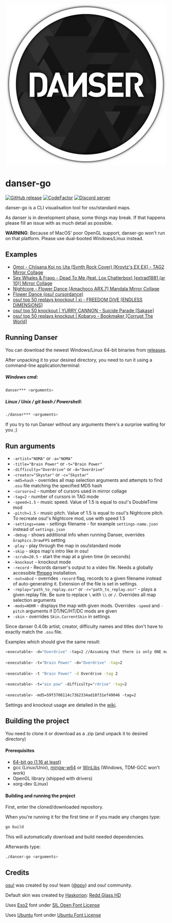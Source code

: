 <p align="center">
  <img width="500px" src="assets/textures/coinbig.png"/>
</p>

# danser-go

[![GitHub release](https://img.shields.io/github/release/wieku/danser-go.svg)](https://github.com/Wieku/danser-go/releases/latest)
[![CodeFactor](https://www.codefactor.io/repository/github/wieku/danser-go/badge)](https://www.codefactor.io/repository/github/wieku/danser-go)
[![Discord server](https://img.shields.io/discord/713705871758065685.svg?label=&logo=discord&logoColor=ffffff&color=7389D8&labelColor=6A7EC2)](https://discord.gg/UTPvbe8)

danser-go is a CLI visualisation tool for osu!standard maps.

As danser is in development phase, some things may break. If that happens please fill an issue with as much detail as possible.

**WARNING**: Because of MacOS' poor OpenGL support, danser-go won't run on that platform. Please use dual-booted Windows/Linux instead.

## Examples
* [Omoi - Chiisana Koi no Uta (Synth Rock Cover) [Kroytz's EX EX] - TAG2 Mirror Collage](https://youtu.be/Vo0Pbpu113Y)
* [Sex Whales & Fraxo - Dead To Me (feat. Lox Chatterbox) [extrad1881 (ar 10)] Mirror Collage](https://youtu.be/KCHqrVGdXrk)
* [Nightcore - Flower Dance [Amachoco ARX.7] Mandala Mirror Collage](https://youtu.be/HBC89S-UwFc)
* [Flower Dance (osu! cursordance)](https://youtu.be/lcnnz3fN3bs)
* [osu! top 50 replays knockout | xi - FREEDOM DiVE [ENDLESS DiMENSiONS]](https://www.youtu.be/kzr_Sr0Shuc)
* [osu! top 50 knockout | YURRY CANNON - Suicide Parade [Sakase]](https://youtu.be/GS_yoq5MJMU)
* [osu! top 50 replays knockout | Kobaryo - Bookmaker [Corrupt The World]](https://youtu.be/SJqkP1IDUq0)

## Running Danser

You can download the newest Windows/Linux 64-bit binaries from [releases](https://github.com/Wieku/danser-go/releases).

After unpacking it to your desired directory, you need to run it using a command-line application/terminal:

##### Windows cmd:
```bash
danser*** <arguments>
```

##### Linux / Unix / git bash / Powershell:
```bash
./danser*** <arguments>
```

If you try to run Danser without any arguments there's a surprise waiting for you ;)

## Run arguments
* `-artist="NOMA"` or `-a="NOMA"`
* `-title="Brain Power"` or `-t="Brain Power"`
* `-difficulty="Overdrive"` or `-d="Overdrive"`
* `-creator="Skystar"` or `-c="Skystar"`
* `-md5=hash` - overrides all map selection arguments and attempts to find `.osu` file matching the specified MD5 hash
* `-cursors=2` - number of cursors used in mirror collage
* `-tag=2` - number of cursors in TAG mode
* `-speed=1.5` - music speed. Value of 1.5 is equal to osu!'s DoubleTime mod
* `-pitch=1.5` - music pitch. Value of 1.5 is equal to osu!'s Nightcore pitch. To recreate osu!'s Nightcore mod, use with speed 1.5
* `-settings=name` - settings filename - for example `settings-name.json` instead of `settings.json`
* `-debug` - shows additional info when running Danser, overrides `Graphics.DrawFPS` setting
* `-play` - play through the map in osu!standard mode
* `-skip` - skips map's intro like in osu!
* `-scrub=20.5` - start the map at a given time (in seconds)
* `-knockout` - knockout mode
* `-record` - Records danser's output to a video file. Needs a globally accessible [ffmpeg](https://ffmpeg.org/download.html) installation.
* `-out=abcd` - overrides `-record` flag, records to a given filename instead of auto-generating it. Extension of the file is set in settings.
* `-replay="path_to_replay.osr"` or `-r="path_to_replay.osr"` - plays a given replay file. Be sure to replace `\` with `\\` or `/`. Overrides all map selection arguments
* `-mods=HDHR` - displays the map with given mods. Overrides `-speed` and `-pitch` arguments if DT/NC/HT/DC mods are given
* `-skin` - overrides `Skin.CurrentSkin` in settings

Since danser 0.4.0b artist, creator, difficulty names and titles don't have to exactly match the `.osu` file. 

Examples which should give the same result:

```bash
<executable> -d="Overdrive" -tag=2 //Assuming that there is only ONE map with "Overdrive" as its difficulty name

<executable> -t="Brain Power" -d="Overdrive" -tag=2

<executable> -t "Brain Power" -d Overdrive -tag 2

<executable> -t="ain pow" -difficulty="rdrive" -tag=2

<executable> -md5=59f3708114c73b2334ad18f31ef49046 -tag=2
```

Settings and knockout usage are detailed in the [wiki](https://github.com/Wieku/danser-go/wiki).

## Building the project
You need to clone it or download as a .zip (and unpack it to desired directory)

#### Prerequisites

* [64-bit go (1.16 at least)](https://golang.org/dl/)
* gcc (Linux/Unix), [mingw-w64](http://mingw-w64.org/) or [WinLibs](http://winlibs.com/) (Windows, TDM-GCC won't work)
* OpenGL library (shipped with drivers)
* xorg-dev (Linux)

#### Building and running the project

First, enter the cloned/downloaded repository.

When you're running it for the first time or if you made any changes type:
```bash
go build
```

This will automatically download and build needed dependencies.

Afterwards type:
```bash
./danser-go <arguments>
```

## Credits

[osu!](https://osu.ppy.sh/) was created by osu! team ([@ppy](https://github.com/ppy)) and osu! community.

Default skin was created by [Haskorion](https://osu.ppy.sh/users/3252321): [Redd Glass HD](https://osu.ppy.sh/community/forums/topics/211396)

Uses [Exo2](https://fonts.google.com/specimen/Exo+2) font under [SIL Open Font License](http://scripts.sil.org/cms/scripts/page.php?site_id=nrsi&id=OFL_web)

Uses [Ubuntu](https://fonts.google.com/specimen/Ubuntu) font under [Ubuntu Font License](https://ubuntu.com/legal/font-licence)
